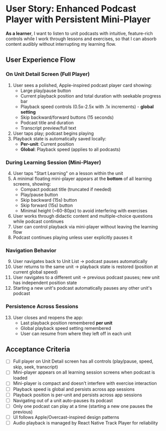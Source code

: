 # User Story: Enhanced Podcast Player with Persistent Mini-Player

**As a learner**, I want to listen to unit podcasts with intuitive, feature-rich controls while I work through lessons and exercises, so that I can absorb content audibly without interrupting my learning flow.

## User Experience Flow

### On Unit Detail Screen (Full Player)

1. User sees a polished, Apple-inspired podcast player card showing:
   - Large play/pause button
   - Current playback position and total duration with seekable progress bar
   - Playback speed controls (0.5x-2.5x with .1x increments) - **global setting**
   - Skip backward/forward buttons (15 seconds)
   - Podcast title and duration
   - Transcript preview/full text
2. User taps play; podcast begins playing
3. Playback state is automatically saved locally:
   - **Per-unit**: Current position
   - **Global**: Playback speed (applies to all podcasts)

### During Learning Session (Mini-Player)

4. User taps "Start Learning" on a lesson within the unit
5. A minimal floating mini-player appears at the **bottom** of all learning screens, showing:
   - Compact podcast title (truncated if needed)
   - Play/pause button
   - Skip backward (15s) button
   - Skip forward (15s) button
   - Minimal height (~60-80px) to avoid interfering with exercises
6. User works through didactic content and multiple-choice questions while podcast continues
7. User can control playback via mini-player without leaving the learning flow
8. Podcast continues playing unless user explicitly pauses it

### Navigation Behavior

9. User navigates back to Unit List → podcast pauses automatically
10. User returns to the same unit → playback state is restored (position at current global speed)
11. User navigates to a different unit → previous podcast pauses; new unit has independent position state
12. Starting a new unit's podcast automatically pauses any other unit's podcast

### Persistence Across Sessions

13. User closes and reopens the app:
    - Last playback position remembered **per unit**
    - Global playback speed setting remembered
    - User can resume from where they left off in each unit

## Acceptance Criteria

- [ ] Full player on Unit Detail screen has all controls (play/pause, speed, skip, seek, transcript)
- [ ] Mini-player appears on all learning session screens when podcast is loaded
- [ ] Mini-player is compact and doesn't interfere with exercise interaction
- [ ] Playback speed is global and persists across app sessions
- [ ] Playback position is per-unit and persists across app sessions
- [ ] Navigating out of a unit auto-pauses its podcast
- [ ] Only one podcast can play at a time (starting a new one pauses the previous)
- [ ] UI follows Apple/Overcast-inspired design patterns
- [ ] Audio playback is managed by React Native Track Player for reliability
